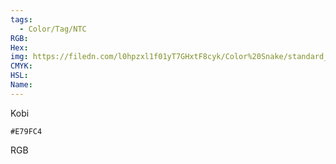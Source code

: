 ```yaml
---
tags:
  - Color/Tag/NTC
RGB:
Hex:
img: https://filedn.com/l0hpzxl1f01yT7GHxtF8cyk/Color%20Snake/standard_csv_to_svg/E79FC4.svg
CMYK:
HSL:
Name:
---
```

Kobi
```palette
#E79FC4
```
RGB
